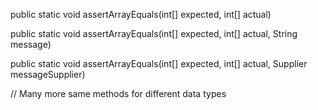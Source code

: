 public static void assertArrayEquals(int[] expected, int[] actual)
  
public static void assertArrayEquals(int[] expected, int[] actual, String message)
  
public static void assertArrayEquals(int[] expected, int[] actual, Supplier<String> messageSupplier)

// Many more same methods for different data types
